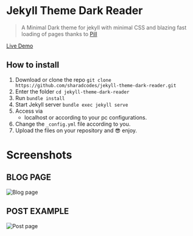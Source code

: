 # Jekyll Theme Dark Reader

>A Minimal Dark theme for jekyll with minimal CSS and blazing fast loading of pages thanks to [Pill](https://github.com/rumkin/pill) 

[Live Demo](https://sharadcodes.github.io/jekyll-theme-dark-reader/)

## How to install

1. Download or clone the repo
   `git clone https://github.com/sharadcodes/jekyll-theme-dark-reader.git`
2. Enter the folder
   `cd jekyll-theme-dark-reader`
3. Run
   `bundle install`
4. Start Jekyll server
   `bundle exec jekyll serve`
5. Access via
   * localhost or according to your pc configurations.
6. Change the `_config.yml` file according to you.
7. Upload the files on your repository and :sunglasses: enjoy.


# Screenshots

## BLOG PAGE
![Blog page](https://github.com/sharadcodes/jekyll-theme-dark-reader/raw/master/screenshots/1.png)
## POST EXAMPLE
![Post page](https://github.com/sharadcodes/jekyll-theme-dark-reader/raw/master/screenshots/2.png)
